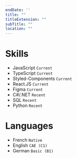 ```yaml
---
endDate: ''
title: ""
titleExtension: ""
subTitle: ""
location: ""
---
```


# Skills
 - JavaScript `Current`
 - TypeScript `Current`
 - Styled-Components `Current`
 - React.JS `Current`
 - Figma `Current`
 - C#/.NET  `Recent`
 - SQL  `Recent`
 - Python  `Recent`


# Languages 
- French `Native`
- English `CAE (C1)`
- German `Basic (B1)`

